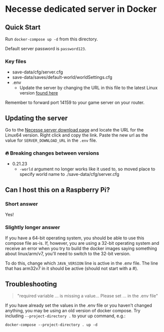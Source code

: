 # Necesse dedicated server in Docker


## Quick Start

Run `docker-compose up -d` from this directory.

Default server password is `password123`.


### Key files
* save-data/cfg/server.cfg
* save-data/saves/default-world/worldSettings.cfg
* .env
    * Update the server by changing the URL in this file to the latest Linux version [found here](https://necessegame.com/server)

Remember to forward port 14159 to your game server on your router.


## Updating the server

Go to the [Necesse server download page](https://necessegame.com/server) and locate the URL for the Linux64 version. Right click and copy the link. Paste the new url as the value for `SERVER_DOWNLOAD_URL` in the `.env` file.

### 🔥 Breaking changes between versions

* 0.21.23
    * `-world` argument no longer works like it used to, so moved place to specify world name to ./save-data/cfg/server.cfg

## Can I host this on a Raspberry Pi?

### Short answer
Yes!

### Slightly longer answer
If you have a 64-bit operating system, you should be able to use this compose file as-is. If, however, you are using a 32-bit operating system and receive an error when you try to build the docker images saying something about linux/arm/v7, you'll need to switch to the 32-bit version.

To do this, change which `JAVA_VERSION` line is active in the .env file. The line that has arm32v7 in it should be active (should not start with a #).


## Troubleshooting

> "required variable ... is missing a value... Please set ... in the .env file"

If you have already set the values in the .env file or you haven't changed anything, you may be using an old version of docker compose. Try including `--project-directory .` to your up command, e.g.:

`docker-compose --project-directory . up -d`
